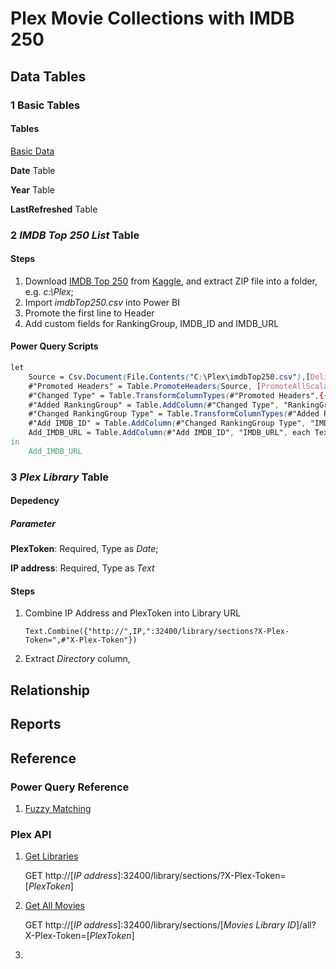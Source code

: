 # Plex Movie Collections with IMDB 250

## Data Tables

### 1 Basic Tables

#### Tables 
[Basic Data](./BasicData.md)

**Date** Table

**Year** Table

**LastRefreshed** Table

### 2 <em> IMDB Top 250 List </em> Table

#### Steps
1. Download [IMDB Top 250](https://www.kaggle.com/datasets/mustafacicek/imdb-top-250-lists-1996-2020/download?datasetVersionNumber=3) from [Kaggle](https://www.kaggle.com/datasets/mustafacicek/imdb-top-250-lists-1996-2020?resource=download), and extract ZIP file into a folder, e.g. <em>c:\Plex</em>;
1. Import <em>imdbTop250.csv</em> into Power BI
1. Promote the first line to Header
1. Add custom fields for RankingGroup, IMDB_ID and IMDB_URL

#### Power Query Scripts
```css
let
    Source = Csv.Document(File.Contents("C:\Plex\imdbTop250.csv"),[Delimiter=",", Columns=16, Encoding=65001, QuoteStyle=QuoteStyle.None]),
    #"Promoted Headers" = Table.PromoteHeaders(Source, [PromoteAllScalars=true]),
    #"Changed Type" = Table.TransformColumnTypes(#"Promoted Headers",{{"Ranking", Int64.Type}, {"IMDByear", Int64.Type}, {"IMDBlink", type text}, {"Title", type text}, {"Date", Int64.Type}, {"RunTime", Int64.Type}, {"Genre", type text}, {"Rating", type number}, {"Score", Int64.Type}, {"Votes", Int64.Type}, {"Gross", type number}, {"Director", type text}, {"Cast1", type text}, {"Cast2", type text}, {"Cast3", type text}, {"Cast4", type text}}),
    #"Added RankingGroup" = Table.AddColumn(#"Changed Type", "RankingGroup", each if [Ranking] < 50 then 1 else if [Ranking] <100 then 2 else if [Ranking] < 150 then 3 else if [Ranking] < 200 then 4 else 5),
    #"Changed RankingGroup Type" = Table.TransformColumnTypes(#"Added RankingGroup",{{"RankingGroup", Int64.Type}}),
    #"Add IMDB_ID" = Table.AddColumn(#"Changed RankingGroup Type", "IMDB_ID", each Text.BetweenDelimiters([IMDBlink], "/", "/", 1, 0), type text),
    Add_IMDB_URL = Table.AddColumn(#"Add IMDB_ID", "IMDB_URL", each Text.Combine({"https://www.imdb.com", [IMDBlink]}), type text)
in
    Add_IMDB_URL
```

### 3 <em> Plex Library </em> Table

#### Depedency

##### Parameter

**PlexToken**: Required, Type as <em>Date</em>; 

**IP address**: Required, Type as <em>Text</em>

#### Steps
1. Combine IP Address and PlexToken into Library URL

    `Text.Combine({"http://",IP,":32400/library/sections?X-Plex-Token=",#"X-Plex-Token"})`
1. Extract <em>Directory</em> column, 

## Relationship

## Reports

## Reference

### Power Query Reference
1. [Fuzzy Matching](https://learn.microsoft.com/en-us/power-query/fuzzy-matching)

### Plex API
1. [Get Libraries](https://www.plexopedia.com/plex-media-server/api/server/libraries/)
 
    GET http://[<em>IP address</em>]:32400/library/sections/?X-Plex-Token=[<em>PlexToken</em>]
 
1. [Get All Movies](https://www.plexopedia.com/plex-media-server/api/library/movies/)

    GET http://[<em>IP address</em>]:32400/library/sections/[<em>Movies Library ID</em>]/all?X-Plex-Token=[<em>PlexToken</em>]
1. 